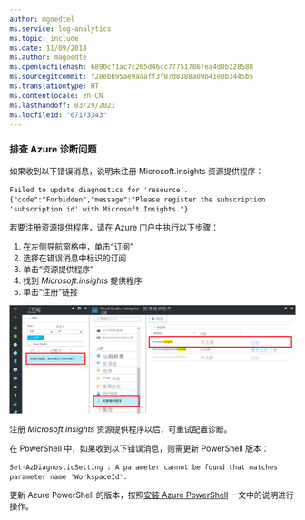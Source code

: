 ```yaml
---
author: mgoedtel
ms.service: log-analytics
ms.topic: include
ms.date: 11/09/2018
ms.author: magoedte
ms.openlocfilehash: 6890c71ac7c265d46cc77751786fea4d0b228588
ms.sourcegitcommit: f28ebb95ae9aaaff3f87d8388a09b41e0b3445b5
ms.translationtype: HT
ms.contentlocale: zh-CN
ms.lasthandoff: 03/29/2021
ms.locfileid: "67173343"
---
```

### <a name="troubleshoot-azure-diagnostics"></a>排查 Azure 诊断问题

如果收到以下错误消息，说明未注册 Microsoft.insights 资源提供程序：

`Failed to update diagnostics for 'resource'. {"code":"Forbidden","message":"Please register the subscription 'subscription id' with Microsoft.Insights."}`

若要注册资源提供程序，请在 Azure 门户中执行以下步骤：

1.  在左侧导航窗格中，单击“订阅”
2.  选择在错误消息中标识的订阅
3.  单击“资源提供程序”
4.  找到 *Microsoft.insights* 提供程序
5.  单击“注册”链接

![注册 microsoft.insights 资源提供程序](./media/log-analytics-troubleshoot-azure-diagnostics/log-analytics-register-microsoft-diagnostics-resource-provider.png)

注册 *Microsoft.insights* 资源提供程序以后，可重试配置诊断。


在 PowerShell 中，如果收到以下错误消息，则需更新 PowerShell 版本：

`Set-AzDiagnosticSetting : A parameter cannot be found that matches parameter name 'WorkspaceId'.`

更新 Azure PowerShell 的版本，按照[安装 Azure PowerShell](/powershell/azure/install-az-ps) 一文中的说明进行操作。
